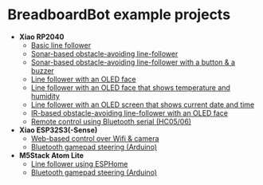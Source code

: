 # BreadboardBot example projects

* **Xiao RP2040**
  * [Basic line follower](examples/line_follower.md)
  * [Sonar-based obstacle-avoiding line-follower](examples/line_follower_sonar.md)
  * [Sonar-based obstacle-avoiding line-follower with a button & a buzzer](examples/line_follower_sonar_button_buzzer.md)
  * [Line follower with an OLED face](examples/line_follower_oled.md)
  * [Line follower with an OLED face that shows temperature and humidity](examples/line_follower_oled_dht11.md)
  * [Line follower with an OLED screen that shows current date and time](examples/line_follower_oled_ds3231.md)
  * [IR-based obstacle-avoiding line-follower with an OLED face](examples/line_follower_oled_ir.md)
  * [Remote control using Bluetooth serial (HC05/06)](examples/oled_bluetooth.md)
* **Xiao ESP32S3(-Sense)**
  * [Web-based control over Wifi & camera](examples/esp32s3_http_control.md)
  * [Bluetooth gamepad steering (Arduino)](examples/bluepad32.md)
* **M5Stack Atom Lite**
  * [Line follower using ESPHome](examples/m5stack_atom_lite_line_follower.md)
  * [Bluetooth gamepad steering (Arduino)](examples/bluepad32.md)
